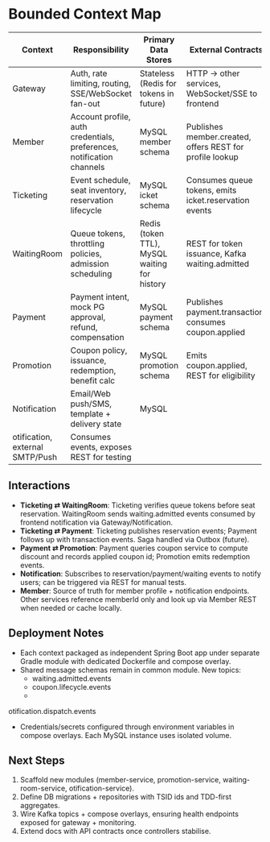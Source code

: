 # Bounded Context Map

| Context                         | Responsibility                                                        | Primary Data Stores                          | External Contracts                                       |
|---------------------------------|-----------------------------------------------------------------------|----------------------------------------------|----------------------------------------------------------|
| Gateway                         | Auth, rate limiting, routing, SSE/WebSocket fan-out                   | Stateless (Redis for tokens in future)       | HTTP → other services, WebSocket/SSE to frontend         |
| Member                          | Account profile, auth credentials, preferences, notification channels | MySQL member schema                          | Publishes member.created, offers REST for profile lookup |
| Ticketing                       | Event schedule, seat inventory, reservation lifecycle                 | MySQL 	icket schema                          | Consumes queue tokens, emits 	icket.reservation events   |
| WaitingRoom                     | Queue tokens, throttling policies, admission scheduling               | Redis (token TTL), MySQL waiting for history | REST for token issuance, Kafka waiting.admitted          |
| Payment                         | Payment intent, mock PG approval, refund, compensation                | MySQL payment schema                         | Publishes payment.transaction, consumes coupon.applied   |
| Promotion                       | Coupon policy, issuance, redemption, benefit calc                     | MySQL promotion schema                       | Emits coupon.applied, REST for eligibility               |
| Notification                    | Email/Web push/SMS, template + delivery state                         | MySQL                                        
 otification, external SMTP/Push | Consumes events, exposes REST for testing                             |

## Interactions

- **Ticketing ⇄ WaitingRoom**: Ticketing verifies queue tokens before seat reservation. WaitingRoom
  sends waiting.admitted events consumed by frontend notification via Gateway/Notification.
- **Ticketing ⇄ Payment**: Ticketing publishes reservation events; Payment follows up with
  transaction events. Saga handled via Outbox (future).
- **Payment ⇄ Promotion**: Payment queries coupon service to compute discount and records applied
  coupon id; Promotion emits redemption events.
- **Notification**: Subscribes to reservation/payment/waiting events to notify users; can be
  triggered via REST for manual tests.
- **Member**: Source of truth for member profile + notification endpoints. Other services reference
  memberId only and look up via Member REST when needed or cache locally.

## Deployment Notes

- Each context packaged as independent Spring Boot app under separate Gradle module with dedicated
  Dockerfile and compose overlay.
- Shared message schemas remain in common module. New topics:
    - waiting.admitted.events
    - coupon.lifecycle.events
    -

otification.dispatch.events

- Credentials/secrets configured through environment variables in compose overlays. Each MySQL
  instance uses isolated volume.

## Next Steps

1. Scaffold new modules (member-service, promotion-service, waiting-room-service,
   otification-service).
2. Define DB migrations + repositories with TSID ids and TDD-first aggregates.
3. Wire Kafka topics + compose overlays, ensuring health endpoints exposed for gateway + monitoring.
4. Extend docs with API contracts once controllers stabilise.
